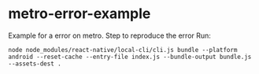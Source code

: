 # metro-error-example
Example for a error on metro.
Step to reproduce the error
Run:

`node node_modules/react-native/local-cli/cli.js bundle --platform android --reset-cache --entry-file index.js --bundle-output bundle.js --assets-dest . `
